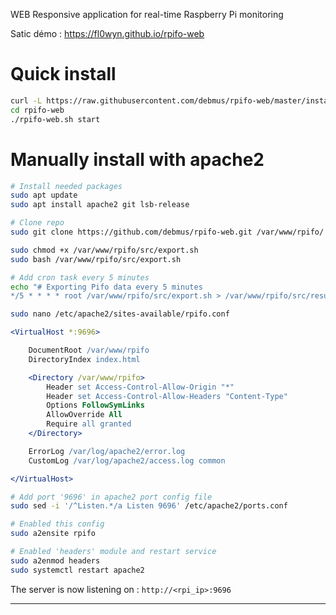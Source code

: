 WEB Responsive application for real-time Raspberry Pi monitoring

Satic démo :
https://fl0wyn.github.io/rpifo-web


# Quick install
```bash
curl -L https://raw.githubusercontent.com/debmus/rpifo-web/master/install.sh | bash
cd rpifo-web
./rpifo-web.sh start
```

# Manually install with apache2
```bash
# Install needed packages
sudo apt update
sudo apt install apache2 git lsb-release

# Clone repo
sudo git clone https://github.com/debmus/rpifo-web.git /var/www/rpifo/

sudo chmod +x /var/www/rpifo/src/export.sh
sudo bash /var/www/rpifo/src/export.sh

# Add cron task every 5 minutes
echo "# Exporting Pifo data every 5 minutes
*/5 * * * * root /var/www/rpifo/src/export.sh > /var/www/rpifo/src/result.json" | sudo tee /etc/cron.d/rpifo
```

```bash
sudo nano /etc/apache2/sites-available/rpifo.conf
```
```apache
<VirtualHost *:9696>

	DocumentRoot /var/www/rpifo
	DirectoryIndex index.html

	<Directory /var/www/rpifo>
		Header set Access-Control-Allow-Origin "*"
		Header set Access-Control-Allow-Headers "Content-Type"
		Options FollowSymLinks
		AllowOverride All
		Require all granted
	</Directory>

	ErrorLog /var/log/apache2/error.log
	CustomLog /var/log/apache2/access.log common

</VirtualHost>
```
```bash
# Add port '9696' in apache2 port config file
sudo sed -i '/^Listen.*/a Listen 9696' /etc/apache2/ports.conf

# Enabled this config
sudo a2ensite rpifo

# Enabled 'headers' module and restart service
sudo a2enmod headers
sudo systemctl restart apache2
```

The server is now listening on : `http://<rpi_ip>:9696`

***